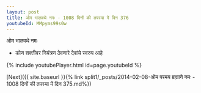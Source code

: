 ```yaml
---
layout: post
title: ओम भालवथे नमः - 1008 दिनों की तपस्या में दिन 376
youtubeId: MMpyms99s0w
---
```

 
 
 ओम भालवथे नमः  
 
 -  कोण शक्तीवर नियंत्रण ठेवणारे देवांचे स्वरुप आहे 
 
  
 
  
 
 
 
 
 
 


{% include youtubePlayer.html id=page.youtubeId %}
 
[Next]({{ site.baseurl }}{% link  split1/_posts/2014-02-08-ओम परमय ब्रह्माने नमः - 1008 दिनों की तपस्या में दिन 375.md%})
 
